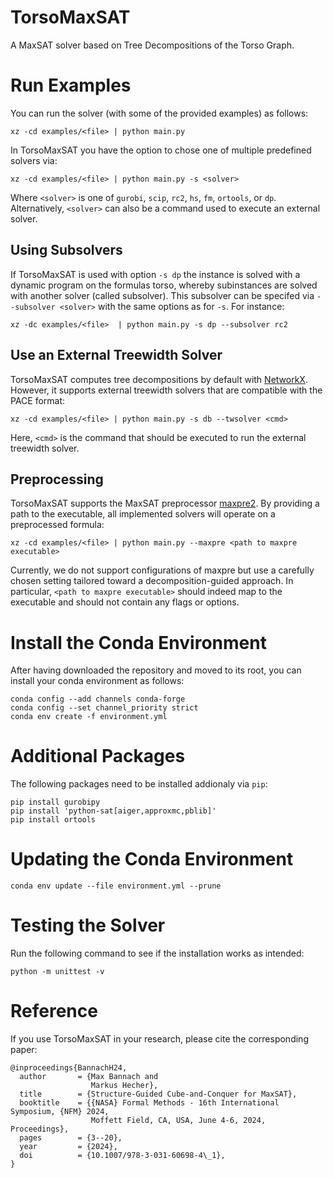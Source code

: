 # TorsoMaxSAT
A MaxSAT solver based on Tree Decompositions of the Torso Graph.

# Run Examples

You can run the solver (with some of the provided examples) as follows:
```
xz -cd examples/<file> | python main.py
```
In TorsoMaxSAT you have the option to chose one of multiple predefined
solvers via:
```
xz -cd examples/<file> | python main.py -s <solver>
```

Where `<solver>` is one of `gurobi`, `scip`, `rc2`, `hs`, `fm`, `ortools`,
or `dp`. Alternatively, `<solver>` can also be a command used to
execute an external solver.

## Using Subsolvers

If TorsoMaxSAT is used with option `-s dp` the instance is solved with a dynamic program on the formulas torso, whereby subinstances are solved with another solver (called subsolver). This subsolver can be specifed via `--subsolver <solver>` with the same options as for `-s`. For instance:

```
xz -dc examples/<file>  | python main.py -s dp --subsolver rc2 
```

## Use an External Treewidth Solver
TorsoMaxSAT computes tree decompositions by default with [NetworkX](https://networkx.org).
However, it supports external treewidth solvers that are compatible with the PACE format:

```
xz -cd examples/<file> | python main.py -s db --twsolver <cmd>
```
Here, `<cmd>` is the command that should be executed to run the external treewidth solver.

## Preprocessing
TorsoMaxSAT supports the MaxSAT preprocessor
[maxpre2](https://bitbucket.org/coreo-group/maxpre2). By providing a
path to the executable, all implemented solvers will operate on a
preprocessed formula:
```
xz -cd examples/<file> | python main.py --maxpre <path to maxpre executable>
```
Currently, we do not support configurations of maxpre but use a
carefully chosen setting tailored toward a decomposition-guided
approach. In particular, `<path to maxpre executable>` should indeed
map to the executable and should not contain any flags or options. 

# Install the Conda Environment
After having downloaded the repository and moved to its root, you can
install your conda environment as follows: 

```
conda config --add channels conda-forge
conda config --set channel_priority strict
conda env create -f environment.yml
```

# Additional Packages

The following packages need to be installed addionaly via `pip`:

```
pip install gurobipy
pip install 'python-sat[aiger,approxmc,pblib]'
pip install ortools
```

# Updating the Conda Environment
```
conda env update --file environment.yml --prune
```

# Testing the Solver
Run the following command to see if the installation works as intended:
```
python -m unittest -v
```

# Reference

If you use TorsoMaxSAT in your research, please cite the corresponding
paper:

```
@inproceedings{BannachH24,
  author       = {Max Bannach and
                  Markus Hecher},
  title        = {Structure-Guided Cube-and-Conquer for MaxSAT},
  booktitle    = {{NASA} Formal Methods - 16th International Symposium, {NFM} 2024,
                  Moffett Field, CA, USA, June 4-6, 2024, Proceedings},
  pages        = {3--20},
  year         = {2024},
  doi          = {10.1007/978-3-031-60698-4\_1},
}
```

